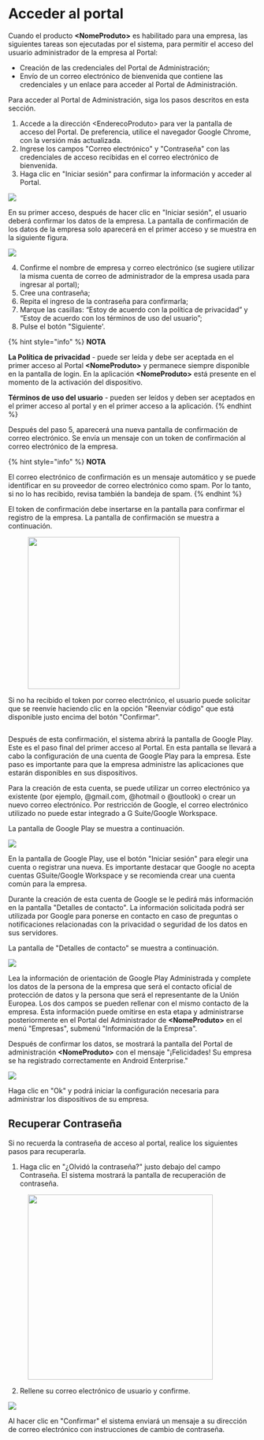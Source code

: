 # Acceder al portal

Cuando el producto **\<NomeProduto>** es habilitado para una empresa, las siguientes tareas son ejecutadas por el sistema, para permitir el acceso del usuario administrador de la empresa al Portal:

* Creación de las credenciales del Portal de Administración;
* Envío de un correo electrónico de bienvenida que contiene las credenciales y un enlace para acceder al Portal de Administración.

Para acceder al Portal de Administración, siga los pasos descritos en esta sección.

1. Accede a la dirección \<EnderecoProduto> para ver la pantalla de acceso del Portal. De preferencia, utilice el navegador Google Chrome, con la versión más actualizada.
2. Ingrese los campos "Correo electrónico" y "Contraseña" con las credenciales de acceso recibidas en el correo electrónico de bienvenida.
3. Haga clic en "Iniciar sesión" para confirmar la información y acceder al Portal.

![](<../.gitbook/assets/0 (19).png>)

En su primer acceso, después de hacer clic en "Iniciar sesión", el usuario deberá confirmar los datos de la empresa. La pantalla de confirmación de los datos de la empresa solo aparecerá en el primer acceso y se muestra en la siguiente figura.

![](<../.gitbook/assets/1 (19).png>)

4. Confirme el nombre de empresa y correo electrónico (se sugiere utilizar la misma cuenta de correo de administrador de la empresa usada para ingresar al portal);&#x20;
5. Cree una contraseña;
6. Repita el ingreso de la contraseña para confirmarla;
7. Marque las casillas: “Estoy de acuerdo con la política de privacidad” y “Estoy de acuerdo con los términos de uso del usuario”;
8. Pulse el botón "Siguiente'.

{% hint style="info" %}
**NOTA**

**La Política de privacidad** - puede ser leída y debe ser aceptada en el primer acceso al  Portal **\<NomeProduto>** y permanece siempre disponible en la pantalla de login. En la aplicación **\<NomeProduto>** está presente en el momento de la activación del dispositivo.

**Términos de uso del usuario** - pueden ser leídos y deben ser aceptados en el primer acceso al portal y en el primer acceso a la aplicación.
{% endhint %}

Después del paso 5, aparecerá una nueva pantalla de confirmación de correo electrónico. Se envía un mensaje con un token de confirmación al correo electrónico de la empresa.

{% hint style="info" %}
**NOTA**

El correo electrónico de confirmación es un mensaje automático y se puede identificar en su proveedor de correo electrónico como spam. Por lo tanto, si no lo has recibido, revisa también la bandeja de spam.
{% endhint %}

El token de confirmación debe insertarse en la pantalla para confirmar el registro de la empresa. La pantalla de confirmación se muestra a continuación.

<figure><img src="../.gitbook/assets/image (29).png" alt="" width="308"><figcaption></figcaption></figure>

Si no ha recibido el token por correo electrónico, el usuario puede solicitar que se reenvíe haciendo clic en la opción "Reenviar código" que está disponible justo encima del botón "Confirmar".

<figure><img src="../.gitbook/assets/image (30).png" alt=""><figcaption></figcaption></figure>

Después de esta confirmación, el sistema abrirá la pantalla de Google Play. Este es el paso final del primer acceso al Portal. En esta pantalla se llevará a cabo la configuración de una cuenta de Google Play para la empresa. Este paso es importante para que la empresa administre las aplicaciones que estarán disponibles en sus dispositivos.&#x20;

Para la creación de esta cuenta, se puede utilizar un correo electrónico ya existente (por ejemplo, @gmail.com, @hotmail o @outlook) o crear un nuevo correo electrónico. Por restricción de Google, el correo electrónico utilizado no puede estar integrado a G Suite/Google Workspace.

La pantalla de Google Play se muestra a continuación.

![](<../.gitbook/assets/4 (14).png>)

En la pantalla de Google Play, use el botón "Iniciar sesión" para elegir una cuenta o registrar una nueva. Es importante destacar que Google no acepta cuentas GSuite/Google Workspace y se recomienda crear una cuenta común para la empresa.

Durante la creación de esta cuenta de Google se le pedirá más información en la pantalla "Detalles de contacto". La información solicitada podrá ser utilizada por Google para ponerse en contacto en caso de preguntas o notificaciones relacionadas con la privacidad o seguridad de los datos en sus servidores.

La pantalla de "Detalles de contacto" se muestra a continuación.

![](<../.gitbook/assets/5 (13).png>)

Lea la información de orientación de Google Play Administrada y complete los datos de la persona de la empresa que será el contacto oficial de protección de datos y la persona que será el representante de la Unión Europea. Los dos campos se pueden rellenar con el mismo contacto de la empresa. Esta información puede omitirse en esta etapa y administrarse posteriormente en el Portal del Administrador de **\<NomeProduto>** en el menú "Empresas", submenú "Información de la Empresa".

Después de confirmar los datos, se mostrará la pantalla del Portal de administración **\<NomeProduto>** con el mensaje "¡Felicidades! Su empresa se ha registrado correctamente en Android Enterprise."

![](<../.gitbook/assets/6 (13).png>)

Haga clic en "Ok" y podrá iniciar la configuración necesaria para administrar los dispositivos de su empresa.

## **Recuperar Contraseña**

Si no recuerda la contraseña de acceso al portal, realice los siguientes pasos para recuperarla.

1. Haga clic en "¿Olvidó la contraseña?" justo debajo del campo Contraseña. El sistema mostrará la pantalla de recuperación de contraseña.

<figure><img src="../.gitbook/assets/7 (12).png" alt="" width="375"><figcaption></figcaption></figure>

2. Rellene su correo electrónico de usuario y confirme.

![](<../.gitbook/assets/8 (12).png>)

Al hacer clic en "Confirmar" el sistema enviará un mensaje a su dirección de correo electrónico con instrucciones de cambio de contraseña.
